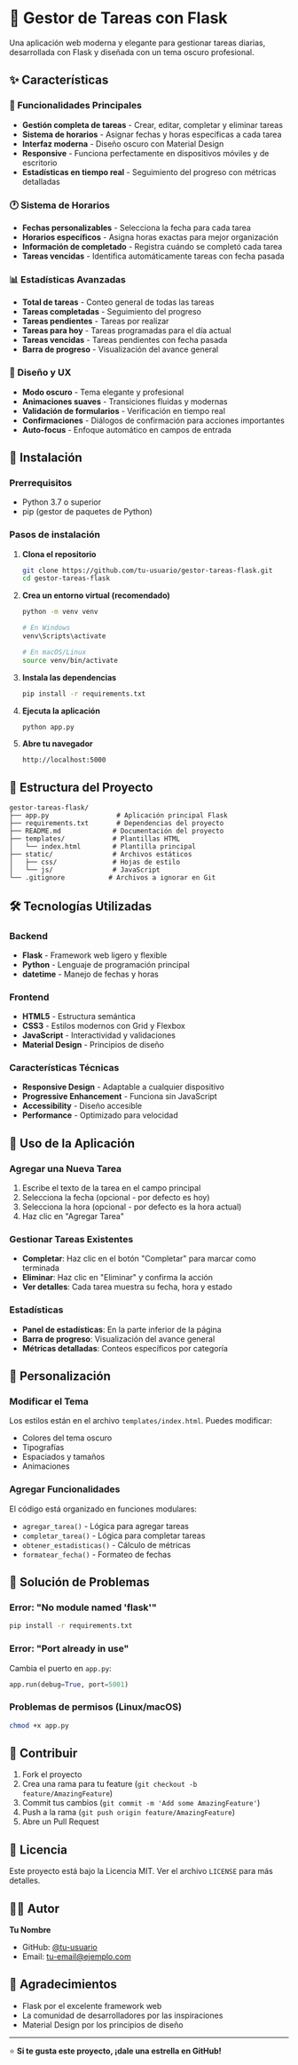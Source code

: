 # 📝 Gestor de Tareas con Flask

Una aplicación web moderna y elegante para gestionar tareas diarias, desarrollada con Flask y diseñada con un tema oscuro profesional.

## ✨ Características

### 🎯 Funcionalidades Principales
- **Gestión completa de tareas** - Crear, editar, completar y eliminar tareas
- **Sistema de horarios** - Asignar fechas y horas específicas a cada tarea
- **Interfaz moderna** - Diseño oscuro con Material Design
- **Responsive** - Funciona perfectamente en dispositivos móviles y de escritorio
- **Estadísticas en tiempo real** - Seguimiento del progreso con métricas detalladas

### 🕐 Sistema de Horarios
- **Fechas personalizables** - Selecciona la fecha para cada tarea
- **Horarios específicos** - Asigna horas exactas para mejor organización
- **Información de completado** - Registra cuándo se completó cada tarea
- **Tareas vencidas** - Identifica automáticamente tareas con fecha pasada

### 📊 Estadísticas Avanzadas
- **Total de tareas** - Conteo general de todas las tareas
- **Tareas completadas** - Seguimiento del progreso
- **Tareas pendientes** - Tareas por realizar
- **Tareas para hoy** - Tareas programadas para el día actual
- **Tareas vencidas** - Tareas pendientes con fecha pasada
- **Barra de progreso** - Visualización del avance general

### 🎨 Diseño y UX
- **Modo oscuro** - Tema elegante y profesional
- **Animaciones suaves** - Transiciones fluidas y modernas
- **Validación de formularios** - Verificación en tiempo real
- **Confirmaciones** - Diálogos de confirmación para acciones importantes
- **Auto-focus** - Enfoque automático en campos de entrada

## 🚀 Instalación

### Prerrequisitos
- Python 3.7 o superior
- pip (gestor de paquetes de Python)

### Pasos de instalación

1. **Clona el repositorio**
   ```bash
   git clone https://github.com/tu-usuario/gestor-tareas-flask.git
   cd gestor-tareas-flask
   ```

2. **Crea un entorno virtual (recomendado)**
   ```bash
   python -m venv venv
   
   # En Windows
   venv\Scripts\activate
   
   # En macOS/Linux
   source venv/bin/activate
   ```

3. **Instala las dependencias**
   ```bash
   pip install -r requirements.txt
   ```

4. **Ejecuta la aplicación**
   ```bash
   python app.py
   ```

5. **Abre tu navegador**
   ```
   http://localhost:5000
   ```

## 📁 Estructura del Proyecto

```
gestor-tareas-flask/
├── app.py                 # Aplicación principal Flask
├── requirements.txt       # Dependencias del proyecto
├── README.md             # Documentación del proyecto
├── templates/            # Plantillas HTML
│   └── index.html        # Plantilla principal
├── static/               # Archivos estáticos
│   ├── css/              # Hojas de estilo
│   └── js/               # JavaScript
└── .gitignore           # Archivos a ignorar en Git
```

## 🛠️ Tecnologías Utilizadas

### Backend
- **Flask** - Framework web ligero y flexible
- **Python** - Lenguaje de programación principal
- **datetime** - Manejo de fechas y horas

### Frontend
- **HTML5** - Estructura semántica
- **CSS3** - Estilos modernos con Grid y Flexbox
- **JavaScript** - Interactividad y validaciones
- **Material Design** - Principios de diseño

### Características Técnicas
- **Responsive Design** - Adaptable a cualquier dispositivo
- **Progressive Enhancement** - Funciona sin JavaScript
- **Accessibility** - Diseño accesible
- **Performance** - Optimizado para velocidad

## 📖 Uso de la Aplicación

### Agregar una Nueva Tarea
1. Escribe el texto de la tarea en el campo principal
2. Selecciona la fecha (opcional - por defecto es hoy)
3. Selecciona la hora (opcional - por defecto es la hora actual)
4. Haz clic en "Agregar Tarea"

### Gestionar Tareas Existentes
- **Completar**: Haz clic en el botón "Completar" para marcar como terminada
- **Eliminar**: Haz clic en "Eliminar" y confirma la acción
- **Ver detalles**: Cada tarea muestra su fecha, hora y estado

### Estadísticas
- **Panel de estadísticas**: En la parte inferior de la página
- **Barra de progreso**: Visualización del avance general
- **Métricas detalladas**: Conteos específicos por categoría

## 🔧 Personalización

### Modificar el Tema
Los estilos están en el archivo `templates/index.html`. Puedes modificar:
- Colores del tema oscuro
- Tipografías
- Espaciados y tamaños
- Animaciones

### Agregar Funcionalidades
El código está organizado en funciones modulares:
- `agregar_tarea()` - Lógica para agregar tareas
- `completar_tarea()` - Lógica para completar tareas
- `obtener_estadisticas()` - Cálculo de métricas
- `formatear_fecha()` - Formateo de fechas

## 🐛 Solución de Problemas

### Error: "No module named 'flask'"
```bash
pip install -r requirements.txt
```

### Error: "Port already in use"
Cambia el puerto en `app.py`:
```python
app.run(debug=True, port=5001)
```

### Problemas de permisos (Linux/macOS)
```bash
chmod +x app.py
```

## 🤝 Contribuir

1. Fork el proyecto
2. Crea una rama para tu feature (`git checkout -b feature/AmazingFeature`)
3. Commit tus cambios (`git commit -m 'Add some AmazingFeature'`)
4. Push a la rama (`git push origin feature/AmazingFeature`)
5. Abre un Pull Request

## 📝 Licencia

Este proyecto está bajo la Licencia MIT. Ver el archivo `LICENSE` para más detalles.

## 👨‍💻 Autor

**Tu Nombre**
- GitHub: [@tu-usuario](https://github.com/tu-usuario)
- Email: tu-email@ejemplo.com

## 🙏 Agradecimientos

- Flask por el excelente framework web
- La comunidad de desarrolladores por las inspiraciones
- Material Design por los principios de diseño

---

⭐ **Si te gusta este proyecto, ¡dale una estrella en GitHub!**
